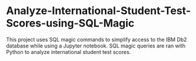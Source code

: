 # Analyze-International-Student-Test-Scores-using-SQL-Magic
This project uses SQL magic commands to simplify access to the IBM Db2 database while using a Jupyter notebook. SQL magic queries are ran with Python to analyze international student test scores. 
